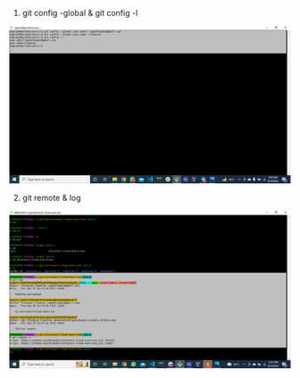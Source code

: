 1. git config -global & git config -l

![git config global & l](gitconfig.png)


2. git remote & log

![git remote and log](gitlog_remote.png)